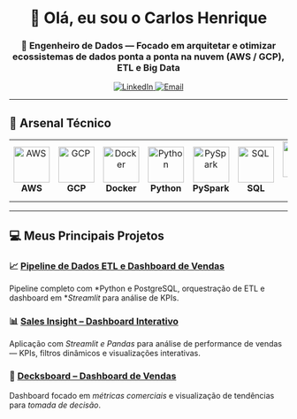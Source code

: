 <p align="center">
  <h1 align="center">👋 Olá, eu sou o <strong>Carlos Henrique</strong></h1>
  <h3 align="center">🚀 Engenheiro de Dados — Focado em arquitetar e otimizar ecossistemas de dados ponta a ponta na nuvem (AWS / GCP), ETL e Big Data</h3>
</p>

<div align="center">
  <a href="https://linkedin.com/in/carlos-henrique-2a0008378" target="_blank">
    <img src="https://img.shields.io/badge/-LinkedIn-%230077B5?style=for-the-badge&logo=linkedin&logoColor=white" alt="LinkedIn" />
  </a>
  <a href="mailto:henrique999930@gmail.com">
    <img src="https://img.shields.io/badge/-Gmail-%23333?style=for-the-badge&logo=gmail&logoColor=white" alt="Email" />
  </a>
</div>

---

## 🚀 Arsenal Técnico
<table align="center">
  <tr align="center">
    <td width="96"><img src="https://techstack-generator.vercel.app/aws-icon.svg" alt="AWS" width="65" height="65"/><br><strong>AWS</strong></td>
    <td width="96"><img src="https://techstack-generator.vercel.app/gcp-icon.svg" alt="GCP" width="65" height="65"/><br><strong>GCP</strong></td>
    <td width="96"><img src="https://techstack-generator.vercel.app/docker-icon.svg" alt="Docker" width="65" height="65"/><br><strong>Docker</strong></td>
    <td width="96"><img src="https://techstack-generator.vercel.app/python-icon.svg" alt="Python" width="65" height="65"/><br><strong>Python</strong></td>
    <td width="96"><img src="https://techstack-generator.vercel.app/js-icon.svg" alt="PySpark" width="65" height="65"/><br><strong>PySpark</strong></td>
    <td width="96"><img src="https://techstack-generator.vercel.app/ts-icon.svg" alt="SQL" width="65" height="65"/><br><strong>SQL</strong></td>
    <td width="96"><img src="https://techstack-generator.vercel.app/react-icon.svg" alt="Power BI" width="65" height="65"/><br><strong>Power BI</strong></td>
    <td width="96"><img src="https://techstack-generator.vercel.app/webpack-icon.svg" alt="Streamlit" width="65" height="65"/><br><strong>Streamlit</strong></td>
    <td width="96"><img src="https://techstack-generator.vercel.app/git-icon.svg" alt="Git" width="65" height="65"/><br><strong>Git</strong></td>
  </tr>
</table>

---

## 💻 Meus Principais Projetos

### 📈 [Pipeline de Dados ETL e Dashboard de Vendas](https://github.com/henrique999930-lgtm/pipeline-etl-vendas)
Pipeline completo com *Python e PostgreSQL, orquestração de ETL e dashboard em **Streamlit* para análise de KPIs.

### 📊 [Sales Insight – Dashboard Interativo](https://github.com/henrique999930-lgtm/sales-insight)
Aplicação com *Streamlit e Pandas* para análise de performance de vendas — KPIs, filtros dinâmicos e visualizações interativas.

### 🧾 [Decksboard – Dashboard de Vendas](https://github.com/henrique999930-lgtm/decksboard)
Dashboard focado em *métricas comerciais* e visualização de tendências para *tomada de decisão*.
